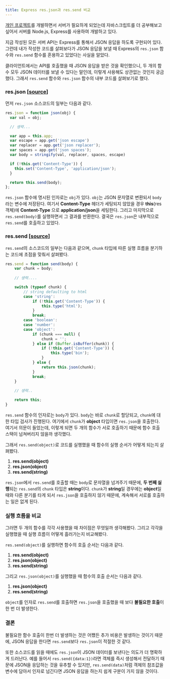 ```yaml
---
title: Express res.json과 res.send 비교
---
```


[개인 프로젝트](https://github.com/haeguri/reviewers)를 개발하면서 서버가 필요하게 되었는데 자바스크립트를 더 공부해보고 싶어서 서버를 Node.js, Express를 사용하여 개발하고 있다.

지금 작성된 모든 서버 API는 Express를 통해서 JSON 응답을 하도록 구현되어 있다. 그런데 내가 작성한 코드를 살펴보다가 JSON 응답을 보낼 때 Express의 `res.json` 함수와 `res.send` 함수를 혼용하고 있었다는 사실을 알았다.  

클라이언트에서는 API를 호출했을 때 JSON 응답을 받은 것을 확인했으니, 두 개의 함수 모두 JSON 데이터를 보낼 수 있다는 말인데, 이렇게 사용해도 상관없는 것인지 궁금했다. 그래서 `res.send` 함수와 `res.json` 함수의 내부 코드를 살펴보기로 했다. 

### res.json [[source](https://github.com/expressjs/express/blob/master/lib/response.js#L239)]

먼저 `res.json` 소스코드의 일부는 다음과 같다. 

```javascript
res.json = function json(obj) {
  var val = obj;

  // 생략...

  var app = this.app;
  var escape = app.get('json escape')
  var replacer = app.get('json replacer');
  var spaces = app.get('json spaces');
  var body = stringify(val, replacer, spaces, escape)

  if (!this.get('Content-Type')) {
    this.set('Content-Type', 'application/json');
  }

  return this.send(body);
};
```

`res.json` 함수에 명시된 인자로는 `obj`가 있다. `obj`는 JSON 문자열로 변환되서 `body`라는 변수에 저장된다. 여기서 **Content-Type** 헤더가 세팅되지 않았을 경우 **this**(res 객체)에 **Content-Type** 으로 **application/json**을 세팅한다. 그리고 마지막으로 `res.send(body)`를 실행하면서 그 결과를 반환한다. 결국은 `res.json`은 내부적으로 `res.send`를 호출하고 있었다. 

### res.send [[source](https://github.com/expressjs/express/blob/master/lib/response.js#L107)]

`res.send`의 소스코드의 일부는 다음과 같으며, `chunk` 타입에 따른 실행 흐름을 분기하는 코드에 초점을 맞춰서 살펴봤다. 

```javascript
res.send = function send(body) {
    var chunk = body;
    
    // 생략....

    switch (typeof chunk) {
        // string defaulting to html
        case 'string':
            if (!this.get('Content-Type')) {
                this.type('html');
            }
            break;
        case 'boolean':
        case 'number':
        case 'object':
            if (chunk === null) {
                chunk = '';
            } else if (Buffer.isBuffer(chunk)) {
                if (!this.get('Content-Type')) {
                    this.type('bin');
                }
            } else {
                return this.json(chunk);
            }
            break;
    }
    
    // 생략..

    return this;
}
```

`res.send` 함수의 인자로는 `body`가 있다. `body`는 바로 `chunk`로 할당되고, `chunk`에 대한 타입 검사가 진행된다. 여기에서 `chunk`가 **object** 타입이면 `res.json`을 호출한다. 여기서 의문이 들었는데, 이렇게 되면 두 개의 함수가 서로 호출하기 때문에 함수 호출 스택이 넘쳐버리지 않을까 생각했다. 

그래서 `res.send(object)`로 코드를 실행했을 때 함수의 실행 순서가 어떻게 되는지 살펴봤다.

1. **res.send(object)**
2. **res.json(object)**
3. **res.send(string)**

`res.json`에서 `res.send`를 호출할 때는 `body`로 문자열을 넘겨주기 때문에, **두 번째 실행**되는 `res.send`의 `chunk` 타입은 **string**이다. `chunk`가 **string**일 경우에는 **object**일 때와 다른 분기를 타게 되서 `res.json`을 호출하지 않기 때문에, 계속해서 서로를 호출하는 일은 없게 된다.

### 실행 흐름을 비교

그러면 두 개의 함수를 각각 사용했을 때 차이점은 무엇일까 생각해봤다. 그리고 각각을 실행했을 때 실행 흐름이 어떻게 흘러가는지 비교해봤다.

`res.send(object)`를 실행하면 함수의 호출 순서는 다음과 같다. 

1. **res.send(object)**
2. **res.json(object)**
3. **res.send(string)**

그리고 `res.json(object)`를 실행했을 때 함수의 호출 순서는 다음과 같다.

1. **res.json(object)**
2. **res.send(string)**

`object`를 인자로 `res.send`를 호출하면 `res.json`을 호출했을 때 보다 **불필요한 호출**이 한 번 더 발생한다.

### 결론

불필요한 함수 호출이 한번 더 발생하는 것은 어쨌든 추가 비용은 발생하는 것이기 때문에, JSON 응답을 한다면 `res.send`보다 `res.json`이 적절한 것 같다.

또한 소스코드를 읽을 때에도 `res.json`이 JSON 데이터를 보낸다는 의도가 더 명확하게 드러난다. 예를 들어서 `res.send({data:1})`라면 객체를 즉시 생성해서 전달하기 때문에 JSON을 응답하는 것을 유추할 수 있지만, `res.send(data)`처럼 객체의 참조값을 변수에 담아서 인자로 넘긴다면 JSON 응답을 하는지 쉽게 구분이 가지 않을 것이다.